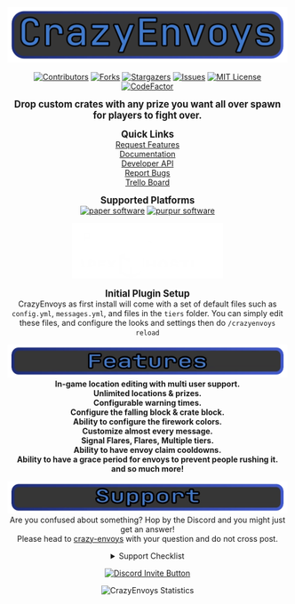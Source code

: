 <center><div align="center">

![CrazyEnvoys](https://raw.githubusercontent.com/Crazy-Crew/Branding/main/crazyenvoys/banner/webp/banner.webp)

[![Contributors][contributors-shield]][contributors-url]
[![Forks][forks-shield]][forks-url]
[![Stargazers][stars-shield]][stars-url]
[![Issues][issues-shield]][issues-url]
[![MIT License][license-shield]][license-url]
[![CodeFactor](https://www.codefactor.io/repository/github/crazy-crew/crazyenvoys/badge)](https://www.codefactor.io/repository/github/crazy-crew/crazyenvoys)

<big>**Drop custom crates with any prize you want all over spawn for players to fight over.**</big>

<big>**Quick Links**</big><br>
[Request Features](https://github.com/Crazy-Crew/CrazyEnvoys/issues)<br>
[Documentation](https://docs.crazycrew.us/docs/category/crazyenvoys)<br>
[Developer API](https://docs.crazycrew.us/docs/plugins/crazyenvoys/guides/api/intro)<br>
[Report Bugs](https://github.com/Crazy-Crew/CrazyEnvoys/issues)<br>
[Trello Board](https://trello.com/b/BGDNUdaj/crazyenvoys)

<big>**Supported Platforms**</big><br>
[![paper software](https://cdn.jsdelivr.net/npm/@intergrav/devins-badges@3/assets/compact-minimal/supported/paper_vector.svg)](https://papermc.io/)
[![purpur software](https://cdn.jsdelivr.net/npm/@intergrav/devins-badges@3/assets/compact-minimal/supported/purpur_vector.svg)](https://purpurmc.org/)

[![Partnered with ApexHosting](https://raw.githubusercontent.com/Crazy-Crew/Branding/main/apex-banner-transparent.webp)](https://billing.apexminecrafthosting.com/aff.php?aff=5511)

<big>**Initial Plugin Setup**</big><br>
CrazyEnvoys as first install will come with a set of default files such as `config.yml`, `messages.yml`, and files in the `tiers` folder.
You can simply edit these files, and configure the looks and settings then do `/crazyenvoys reload`<br>

![Features Banner](https://raw.githubusercontent.com/Crazy-Crew/Branding/main/crazyenvoys/banner/webp/features.webp)<br>
**In-game location editing with multi user support.**<br>
**Unlimited locations & prizes.**<br>
**Configurable warning times.**<br>
**Configure the falling block & crate block.**<br>
**Ability to configure the firework colors.**<br>
**Customize almost every message.**<br>
**Signal Flares, Flares, Multiple tiers.**<br>
**Ability to have envoy claim cooldowns.**<br>
**Ability to have a grace period for envoys to prevent people rushing it.**<br>
**and so much more!**

![Support Banner](https://raw.githubusercontent.com/Crazy-Crew/Branding/main/crazyenvoys/banner/webp/support.webp)<br>
Are you confused about something? Hop by the Discord and you might just get an answer!<br>
Please head to [crazy-envoys](https://discord.com/channels/182615261403283459/255937811428016130) with your question and do not cross post.<br>

<details>
<summary>Support Checklist</summary>

Please check to make sure that your question wasn't asked before, You can use `Ctrl+F` on Discord to look for past conversations.<br>
Describe your issue in detail, Don't just make it a bread crumb trail that has to be questioned out of you.<br>
Plugin Version i.e. `CrazyEnvoys 3.3` **LATEST DOES NOT COUNT**<br>
Server Version & Server Type i.e. `Paper 1.21.1` or `Purpur 1.21.1` **LATEST DOES NOT COUNT**<br>
Send any console errors or files you have through https://mclo.gs/ - (We don't own the website, You have to copy the link and send it.)<br>

</details>

<!--[![Discord](https://discord.com/api/guilds/182615261403283459/widget.png?style=banner2)](https://discord.gg/badbones-s-live-chat-182615261403283459)<br>-->
[![Discord Invite Button](https://cdn.jsdelivr.net/npm/@intergrav/devins-badges@3/assets/cozy/social/discord-plural_vector.svg)](https://discord.gg/badbones-s-live-chat-182615261403283459)
</div>

![CrazyEnvoys Statistics](https://bstats.org/signatures/bukkit/CrazyEnvoy.svg)
</center>

[contributors-shield]: https://img.shields.io/github/contributors/Crazy-Crew/CrazyEnvoys.svg?style=flat&logo=appveyor
[contributors-url]: https://github.com/Crazy-Crew/CrazyEnvoys/graphs/contributors
[forks-shield]: https://img.shields.io/github/forks/Crazy-Crew/CrazyEnvoys.svg?style=flat&logo=appveyor
[forks-url]: https://github.com/Crazy-Crew/CrazyEnvoys/network/members
[stars-shield]: https://img.shields.io/github/stars/Crazy-Crew/CrazyEnvoys.svg?style=flat&logo=appveyor
[stars-url]: https://github.com/Crazy-Crew/CrazyEnvoys/stargazers
[issues-shield]: https://img.shields.io/github/issues/Crazy-Crew/CrazyEnvoys.svg?style=flat&logo=appveyor
[issues-url]: https://github.com/Crazy-Crew/CrazyEnvoys/issues
[license-shield]: https://img.shields.io/github/license/Crazy-Crew/CrazyEnvoys.svg?style=flat&logo=appveyor
[license-url]: https://github.com/Crazy-Crew/CrazyEnvoys/blob/main/LICENSE
